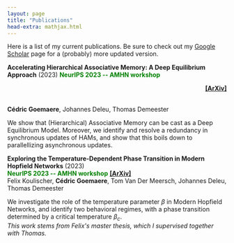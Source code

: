 ```yaml
---
layout: page
title: "Publications"
head-extra: mathjax.html
---
```


Here is a list of my current publications. Be sure to check out my [Google Scholar](https://scholar.google.be/citations?user=4BQ4DZsAAAAJ) page for a (probably) more updated version.

**Accelerating Hierarchical Associative Memory: A Deep Equilibrium Approach** (2023)  **<font color='green'>NeurIPS 2023 -- AMHN workshop</font>** <p align="right">[**[ArXiv]**](https://arxiv.org/abs/2311.15673)</p> \
**Cédric Goemaere**, Johannes Deleu, Thomas Demeester

We show that (Hierarchical) Associative Memory can be cast as a Deep Equilibrium Model. Moreover, we identify and resolve a redundancy in synchronous updates of HAMs, and show that this boils down to parallellizing asynchronous updates.

**Exploring the Temperature-Dependent Phase Transition in Modern Hopfield Networks** (2023)\
<font color='green'>**NeurIPS 2023 -- AMHN workshop**</font> [**[ArXiv]**](https://arxiv.org/abs/2311.18434)\
Felix Koulischer, **Cédric Goemaere**, Tom Van Der Meersch, Johannes Deleu, Thomas Demeester

We investigate the role of the temperature parameter $\beta$ in Modern Hopfield Networks, and identify two behavioral regimes, with a phase transition determined by a critical temperature $\beta_c$. \
*This work stems from Felix's master thesis, which I supervised together with Thomas.*
